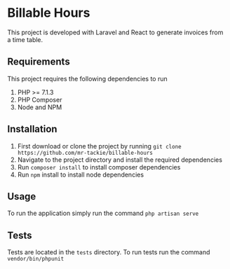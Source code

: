 # Billable Hours
This project is developed with Laravel and React to generate invoices from a time table.

## Requirements
This project requires the following dependencies to run 
1. PHP >= 7.1.3
2. PHP Composer 
3. Node and NPM 

## Installation
1. First download or clone the project by running `git clone https://github.com/mr-tackie/billable-hours`
2. Navigate to the project directory and install the required dependencies
3. Run `composer install` to install composer dependencies
4. Run `npm` install to install node dependencies

## Usage
To run the application simply run the command `php artisan serve`

## Tests
Tests are located in the `tests` directory. To run tests run the command `vendor/bin/phpunit`